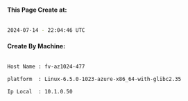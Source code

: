 
   
#### This Page Create at:

```bash

2024-07-14 - 22:04:46 UTC

```

#### Create By Machine:

```bash

Host Name : fv-az1024-477

platform  : Linux-6.5.0-1023-azure-x86_64-with-glibc2.35

Ip Local  : 10.1.0.50

```

